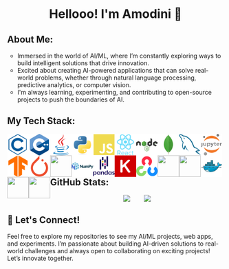 <h1 align="center">Hellooo! I'm Amodini 👋</h1>

<h2> About Me:</h2>
<ul type="circle">
  <li>Immersed in the world of AI/ML, where I’m constantly exploring ways to build intelligent solutions that drive innovation. </li>
  <li>Excited about creating AI-powered applications that can solve real-world problems, whether through natural language processing, predictive analytics, or computer vision. </li>
  <li>I'm always learning, experimenting, and contributing to open-source projects to push the boundaries of AI. </li>
</ul>

<h2> My Tech Stack:</h2>
<!-- Programming Languages -->
<img align="left" height=50px width=50px src="https://raw.githubusercontent.com/devicons/devicon/master/icons/c/c-line.svg" />
<img align="left" height=50px width=50px src="https://raw.githubusercontent.com/devicons/devicon/master/icons/cplusplus/cplusplus-original.svg"/>
<img align="left" height=50px width=50px src="https://raw.githubusercontent.com/devicons/devicon/master/icons/java/java-original.svg"/>
<img align="left" height=50px width=50px src="https://raw.githubusercontent.com/devicons/devicon/master/icons/python/python-original.svg"/>
<img align="left" height=50px width=50px src="https://raw.githubusercontent.com/devicons/devicon/master/icons/javascript/javascript-plain.svg" />
<img align="left" height=50px width=50px src="https://raw.githubusercontent.com/devicons/devicon/master/icons/react/react-original-wordmark.svg" />
<img align="left" height=50px width=50px src="https://raw.githubusercontent.com/devicons/devicon/master/icons/nodejs/nodejs-original-wordmark.svg" />
<img align="left" height=50px width=50px src="https://raw.githubusercontent.com/devicons/devicon/master/icons/mongodb/mongodb-original.svg" />

<!-- Databases & Tools -->
<img align="left" height=50px width=50px src="https://raw.githubusercontent.com/devicons/devicon/master/icons/mysql/mysql-original.svg"/>
<img align="left" height=50px width=50px src="https://raw.githubusercontent.com/devicons/devicon/master/icons/jupyter/jupyter-original-wordmark.svg"/>

<!-- AI/ML & Data Science -->
<img align="left" height=50px width=50px src="https://raw.githubusercontent.com/devicons/devicon/master/icons/tensorflow/tensorflow-original.svg" />
<img align="left" height=50px width=50px src="https://raw.githubusercontent.com/devicons/devicon/master/icons/pytorch/pytorch-original.svg" />
<img align="left" height=50px width=50px src="https://upload.wikimedia.org/wikipedia/commons/0/05/Scikit_learn_logo_small.svg" />
<img align="left" height=50px width=50px src="https://raw.githubusercontent.com/devicons/devicon/master/icons/numpy/numpy-original-wordmark.svg" />
<img align="left" height=50px width=50px src="https://raw.githubusercontent.com/devicons/devicon/master/icons/pandas/pandas-original-wordmark.svg"/>
<img align="left" height=50px width=50px src="https://raw.githubusercontent.com/devicons/devicon/master/icons/keras/keras-original.svg" />
<img align="left" height=50px width=50px src="https://raw.githubusercontent.com/devicons/devicon/master/icons/opencv/opencv-original.svg" />
<img align="left" height=50px width=50px src="https://upload.wikimedia.org/wikipedia/commons/1/19/NLTK_logo.svg" />
<img align="left" height=50px width=50px src="https://upload.wikimedia.org/wikipedia/commons/0/05/Spacy_logo.svg" />

<!-- MLOps Tools -->
<img align="left" height=50px width=50px src="https://raw.githubusercontent.com/devicons/devicon/master/icons/docker/docker-original.svg" />
<img align="left" height=50px width=50px src="https://upload.wikimedia.org/wikipedia/commons/2/29/Amazon_Web_Services_Logo.svg" />
<img align="left" height=50px width=50px src="https://raw.githubusercontent.com/mlflow/mlflow/master/docs/_static/mlflow_logo.png" />

<br>
<br>

<!-- Spacing for GitHub Stats -->

<h2> GitHub Stats:</h2>
<div style="display: flex; justify-content: center; gap: 2rem;">
  <img src="https://github-readme-stats.vercel.app/api?username=amodinii&theme=dark&show_icons=true&count_private=true" />
  <img src="https://github-readme-stats.vercel.app/api/top-langs/?username=amodinii&theme=dark&layout=compact">
</div>

<h2>🔗 Let's Connect!</h2>
<p>Feel free to explore my repositories to see my AI/ML projects, web apps, and experiments. I’m passionate about building AI-driven solutions to real-world challenges and always open to collaborating on exciting projects! Let’s innovate together. </p>
